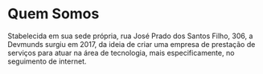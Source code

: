 <!--
**Devmunds/devmunds** is a ✨ _special_ ✨ repository because its `README.md` (this file) appears on your GitHub profile.

Here are some ideas to get you started:

- 🔭 I’m currently working on ...
- 🌱 I’m currently learning ...
- 👯 I’m looking to collaborate on ...
- 🤔 I’m looking for help with ...
- 💬 Ask me about ...
- 📫 How to reach me: ...
- 😄 Pronouns: ...
- ⚡ Fun fact: ...
-->

# Quem Somos

Stabelecida em sua sede própria, rua José Prado dos
Santos Filho, 306, a Devmunds surgiu em 2017, da
ideia de criar uma empresa de prestação de serviços
para atuar na área de tecnologia, mais especificamente,
no seguimento de internet.
